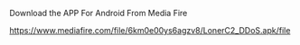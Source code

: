 Download the APP For Android From Media Fire

https://www.mediafire.com/file/6km0e00ys6agzv8/LonerC2_DDoS.apk/file

